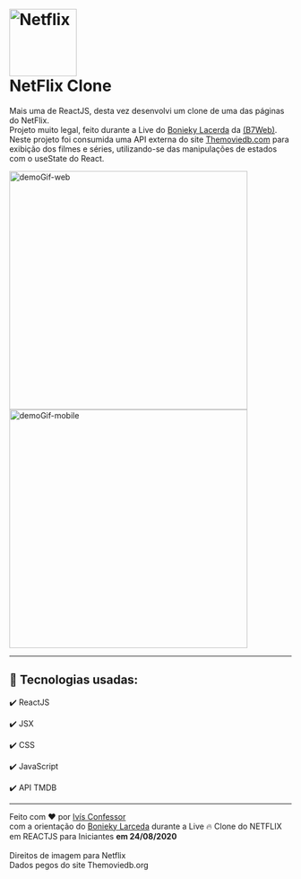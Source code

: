 <!DOCTYPE html>
<html>

<head>
    <link rel="stylesheet" type="text/css" href="./github/Readme.css">
<head>

<body>
<h1>
<br>
    <img 
        src="https://upload.wikimedia.org/wikipedia/commons/0/0f/Logo_Netflix.png" 
        alt="Netflix" 
        width="120"
    />
<br>
NetFlix Clone
</h1>

<p>
    Mais uma de ReactJS, desta vez desenvolvi um clone de uma das páginas do NetFlix.<br />
    Projeto muito legal, feito durante a Live do <a href="https://github.com/bonieky">Bonieky Lacerda</a> da <a href="https://www.linkedin.com/company/b7web/">(B7Web)</a>.
    <br />
    Neste projeto foi consumida uma API externa do site <a href="https://www.themoviedb.org/">Themoviedb.com</a> para exibição dos filmes e séries, utilizando-se das manipulações de estados com o useState do React.
</p>

<div class="divGifsDemos">
    <img src="./github/NetFlixCloneWeb.gif"
    alt="demoGif-web" height="425" />
    <img src="./github/NetFlixCloneMobile.gif"
    alt="demoGif-mobile" height="425" />
</div>

<hr />

<div class="divTechnologies">

## 🚀 Tecnologias usadas:

✔️ ReactJS

✔️ JSX

✔️ CSS

✔️ JavaScript

✔️ API TMDB

</div>

<hr />

<footer>
    Feito com <span role="img" aria-label="coração">❤️</span> por <a href="https://github.com/ivisconfessor" target="_black">Ivís Confessor</a> 
    <br/>com a orientação do <a href="https://github.com/bonieky" target="_black">
    Bonieky Larceda</a> durante a Live <span role="img" aria-label="fogo">🔥</span> Clone do NETFLIX em REACTJS para Iniciantes <strong> em 24/08/2020</strong><br/><br/>
    Direitos de imagem para Netflix<br/>
    Dados pegos do site Themoviedb.org
</footer>

</body>
</html>